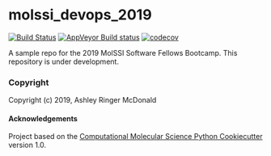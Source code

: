 molssi_devops_2019
==============================
[//]: # (Badges)
[![Build Status](https://travis-ci.org/armcdona/molssi_devops_2019.svg?branch=master)](https://travis-ci.org/armcdona/molssi_devops_2019)
[![AppVeyor Build status](https://ci.appveyor.com/api/projects/status/REPLACE_WITH_APPVEYOR_LINK/branch/master?svg=true)](https://ci.appveyor.com/project/REPLACE_WITH_OWNER_ACCOUNT/molssi_devops_2019/branch/master)
[![codecov](https://codecov.io/gh/REPLACE_WITH_OWNER_ACCOUNT/molssi_devops_2019/branch/master/graph/badge.svg)](https://codecov.io/gh/REPLACE_WITH_OWNER_ACCOUNT/molssi_devops_2019/branch/master)

A sample repo for the 2019 MolSSI Software Fellows Bootcamp.  This repository is under development.

### Copyright

Copyright (c) 2019, Ashley Ringer McDonald


#### Acknowledgements

Project based on the
[Computational Molecular Science Python Cookiecutter](https://github.com/molssi/cookiecutter-cms) version 1.0.
